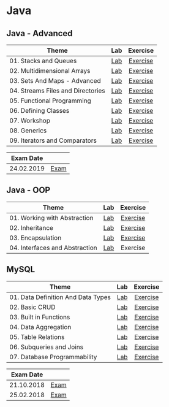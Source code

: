 # Java

## Java - Advanced

|Theme|Lab|Exercise|
|--|:--:|:--:|
|01. Stacks and Queues|[Lab](https://github.com/IvayloIV/Java/tree/master/Java-Advanced/Java-Advanced-May-2019/Lab-Stacks_and_Queues)|[Exercise](https://github.com/IvayloIV/Java/tree/master/Java-Advanced/Java-Advanced-May-2019/Exercise-Stacks_and_Queues)|
|02. Multidimensional Arrays|[Lab](https://github.com/IvayloIV/Java/tree/master/Java-Advanced/Java-Advanced-May-2019/Lab-Multidimensional_Arrays)|[Exercise](https://github.com/IvayloIV/Java/tree/master/Java-Advanced/Java-Advanced-May-2019/Exercise-Multidimensional_Arrays)|
|03. Sets And Maps - Advanced|[Lab](https://github.com/IvayloIV/Java/tree/master/Java-Advanced/Java-Advanced-May-2019/Lab-Sets_And_Maps_Advanced)|[Exercise](https://github.com/IvayloIV/Java/tree/master/Java-Advanced/Java-Advanced-May-2019/Exercise-Sets_And_Maps_Advanced)|
|04. Streams Files and Directories|[Lab](https://github.com/IvayloIV/Java/tree/master/Java-Advanced/Java-Advanced-May-2019/Lab-Streams_Files_and_Directories)|[Exercise](https://github.com/IvayloIV/Java/tree/master/Java-Advanced/Java-Advanced-May-2019/Exercise-Streams_Files_And_Directories)|
|05. Functional Programming|[Lab](https://github.com/IvayloIV/Java/tree/master/Java-Advanced/Java-Advanced-May-2019/Lab-Functional_Programming)|[Exercise](https://github.com/IvayloIV/Java/tree/master/Java-Advanced/Java-Advanced-May-2019/Exercise-Functional_Programming)|
|06. Defining Classes|[Lab](https://github.com/IvayloIV/Java/tree/master/Java-Advanced/Java-Advanced-May-2019/Lab-Defining_Classes)|[Exercise](https://github.com/IvayloIV/Java/tree/master/Java-Advanced/Java-Advanced-May-2019/Exercise-Defining_Classes)|
|07. Workshop|[Lab](https://github.com/IvayloIV/Java/tree/master/Java-Advanced/Java-Advanced-May-2019/Lab-Workshop)|[Exercise](https://github.com/IvayloIV/Java/tree/master/Java-Advanced/Java-Advanced-May-2019/Exercise-Workshop)|
|08. Generics|[Lab](https://github.com/IvayloIV/Java/tree/master/Java-Advanced/Java-Advanced-May-2019/Lab-Generics)|[Exercise](https://github.com/IvayloIV/Java/tree/master/Java-Advanced/Java-Advanced-May-2019/Exercise-Generics)|
|09. Iterators and Comparators|[Lab](https://github.com/IvayloIV/Java/tree/master/Java-Advanced/Java-Advanced-May-2019/Lab-Iterators_and_Comparators)|[Exercise](https://github.com/IvayloIV/Java/tree/master/Java-Advanced/Java-Advanced-May-2019/Exercise-Iterators_and_Comparators)|

|Exam Date||
|--|:--:|
|24.02.2019|[Exam](https://github.com/IvayloIV/Java/tree/master/Java-Advanced/Exams/24.02.2019)|

## Java - OOP

|Theme|Lab|Exercise|
|--|:--:|:--:|
|01. Working with Abstraction|[Lab](https://github.com/IvayloIV/Java/tree/master/Java-OOP/June-2019/Working_with_Abstraction/Lab)|[Exercise](https://github.com/IvayloIV/Java/tree/master/Java-OOP/June-2019/Working_with_Abstraction/Exercise)|
|02. Inheritance|[Lab](https://github.com/IvayloIV/Java/tree/master/Java-OOP/June-2019/Inheritance/Lab)|[Exercise](https://github.com/IvayloIV/Java/tree/master/Java-OOP/June-2019/Inheritance/Exercise)|
|03. Encapsulation|[Lab](https://github.com/IvayloIV/Java/tree/master/Java-OOP/June-2019/Encapsulation/Lab)|[Exercise](https://github.com/IvayloIV/Java/tree/master/Java-OOP/June-2019/Encapsulation/Exercise)|
|04. Interfaces and Abstraction|[Lab](https://github.com/IvayloIV/Java/tree/master/Java-OOP/June-2019/Interfaces_and_Abstraction/Lab)|Exercise|

## MySQL

|Theme|Lab|Exercise|
|--|:--:|:--:|
|01. Data Definition And Data Types|[Lab](https://github.com/IvayloIV/Java/tree/master/MySQL/May-2019/Data_Definition_and_Data_Types/Lab)|[Exercise](https://github.com/IvayloIV/Java/tree/master/MySQL/May-2019/Data_Definition_and_Data_Types/Exercise)|
|02. Basic CRUD|[Lab](https://github.com/IvayloIV/Java/tree/master/MySQL/May-2019/Basic_CRUD/Lab)|[Exercise](https://github.com/IvayloIV/Java/tree/master/MySQL/May-2019/Basic_CRUD/Exercise)|
|03. Built in Functions|[Lab](https://github.com/IvayloIV/Java/tree/master/MySQL/May-2019/Built_in_Functions/Lab)|[Exercise](https://github.com/IvayloIV/Java/tree/master/MySQL/May-2019/Built_in_Functions/Exercise)|
|04. Data Aggregation|[Lab](https://github.com/IvayloIV/Java/tree/master/MySQL/May-2019/Data_Aggregation/Lab)|[Exercise](https://github.com/IvayloIV/Java/tree/master/MySQL/May-2019/Data_Aggregation/Exercise)|
|05. Table Relations|[Lab](https://github.com/IvayloIV/Java/tree/master/MySQL/May-2019/Table_Relations/Lab)|[Exercise](https://github.com/IvayloIV/Java/tree/master/MySQL/May-2019/Table_Relations/Exercise)|
|06. Subqueries and Joins|[Lab](https://github.com/IvayloIV/Java/tree/master/MySQL/May-2019/Subqueries_and_Joins/Lab)|[Exercise](https://github.com/IvayloIV/Java/tree/master/MySQL/May-2019/Subqueries_and_Joins/Exercise)|
|07. Database Programmability|[Lab](https://github.com/IvayloIV/Java/tree/master/MySQL/May-2019/Database_Programmability/Lab)|[Exercise](https://github.com/IvayloIV/Java/tree/master/MySQL/May-2019/Database_Programmability/Exercise)|

|Exam Date||
|--|:--:|
|21.10.2018|[Exam](https://github.com/IvayloIV/Java/tree/master/MySQL/Exams/21.10.2018)|
|25.02.2018|[Exam](https://github.com/IvayloIV/Java/tree/master/MySQL/Exams/25.02.2018)|
